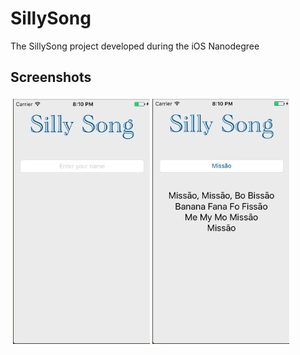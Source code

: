 # SillySong
The SillySong project developed during the iOS Nanodegree

## Screenshots
![SillySong](https://raw.githubusercontent.com/tmissao/SillySong/master/pictures/sillysongImg.jpg)
